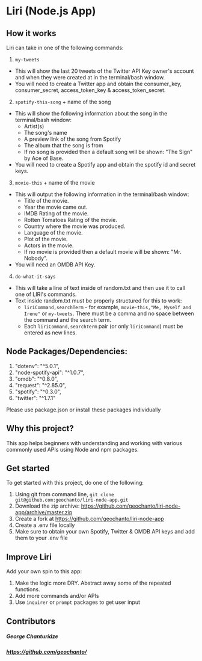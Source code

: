 # Liri (Node.js App)

## How it works
Liri can take in one of the following commands:

1. `my-tweets`
 - This will show the last 20 tweets of the Twitter API Key owner's account and when they were created at in the terminal/bash window. 
 - You will need to create a Twitter app and obtain the consumer_key, consumer_secret, access_token_key & access_token_secret. 
2. `spotify-this-song` + name of the song
 - This will show the following information about the song in the terminal/bash window:
     - Artist(s)
     - The song's name
     - A preview link of the song from Spotify
     - The album that the song is from
     - If no song is provided then a default song will be shown: "The Sign" by Ace of Base.
 - You will need to create a Spotify app and obtain the spotify id and secret keys.
3. `movie-this` + name of the movie
 - This will output the following information in the terminal/bash window:
     - Title of the movie.
     - Year the movie came out.
     - IMDB Rating of the movie.
     - Rotten Tomatoes Rating of the movie.
     - Country where the movie was produced.
     - Language of the movie.
     - Plot of the movie.
     - Actors in the movie.
     - If no movie is provided then a default movie will be shown: "Mr. Nobody".
 - You will need an OMDB API Key.
4. `do-what-it-says`
 - This will take a line of text inside of random.txt and then use it to call one of LIRI's commands.
 - Text inside random.txt must be properly structured for this to work:
     - `liriCommand,searchTerm` - for example, `movie-this,"Me, Myself and Irene"` or `my-tweets`. There must be a comma and no space between the command and the search term.
     - Each `liriCommand,searchTerm` pair (or only `liriCommand`) must be entered as new lines.

## Node Packages/Dependencies:
1. "dotenv": "^5.0.1",
2. "node-spotify-api": "^1.0.7",
3. "omdb": "^0.8.0",
4. "request": "^2.85.0",
5. "spotify": "^0.3.0",
6. "twitter": "^1.7.1"

Please use package.json or install these packages individually

## Why this project?
This app helps beginners with understanding and working with various commonly used APIs using Node and npm packages.

## Get started
To get started with this project, do one of the following:

1. Using git from command line, `git clone git@github.com:geochanto/liri-node-app.git` 
2. Download the zip archive: https://github.com/geochanto/liri-node-app/archive/master.zip
3. Create a fork at https://github.com/geochanto/liri-node-app
4. Create a .env file locally
4. Make sure to obtain your own Spotify, Twitter & OMDB API keys and add them to your .env file

## Improve Liri
Add your own spin to this app:

1. Make the logic more DRY. Abstract away some of the repeated functions.
2. Add more commands and/or APIs
3. Use `inquirer` or `prompt` packages to get user input

## Contributors
##### George Chanturidze
##### https://github.com/geochanto/